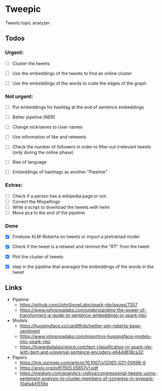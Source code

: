 # Tweepic
Tweets topic analyzer



## Todos


### Urgent:
- [ ] Cluster the tweets
- [ ] Use the embeddings of the tweets to find an online cluster
- [ ] Use the embeddings of the words to crate the edges of the graph



### Not urgent:
- [ ] Put embeddings for hashtag at the end of sentence embeddings
- [ ] Better pipeline (NER)
- [ ] Change nicknames to User names
- [ ] Use information of like and retweets
- [ ] Check the number of followers in order to filter out irrelevant tweets (only during the online phase)
- [ ] Bias of language
- [ ] Embeddings of hashtags as another "Pipeline"


### Extras:
- [ ] Check if a person has a wikipedia page or not.
- [ ] Correct the Mispellings
- [ ] Write a script to download the tweets with twint
- [ ] Move pca to the end of the pipeline

### Done
- [x] Finetune XLM-Roberta on tweets or import a pretrained model
- [x] Check if the tweet is a retweet and remove the "RT" from the tweet
- [x] Plot the cluster of tweets
- [x] step in the pipeline that averages the embeddings of the words in the tweet


## Links
- Pipeline
  - https://github.com/JohnSnowLabs/spark-nlp/issues/7357
  - https://www.johnsnowlabs.com/understanding-the-power-of-transformers-a-guide-to-sentence-embeddings-in-spark-nlp/
- Models
  - https://huggingface.co/cardiffnlp/twitter-xlm-roberta-base-sentiment 
  - https://www.johnsnowlabs.com/importing-huggingface-models-into-spark-nlp/
  - https://towardsdatascience.com/text-classification-in-spark-nlp-with-bert-and-universal-sentence-encoders-e644d618ca32
- Papers
  - https://link.springer.com/article/10.1007/s12065-021-00696-6
  - https://arxiv.org/pdf/1505.05657v1.pdf
  - https://medium.com/analytics-vidhya/congressional-tweets-using-sentiment-analysis-to-cluster-members-of-congress-in-pyspark-10afa4d1556e
